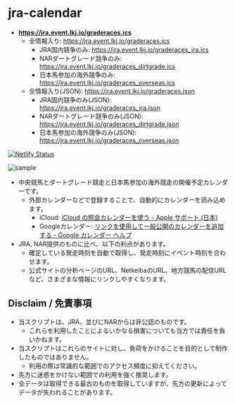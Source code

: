 # jra-calendar

- **https://jra.event.lkj.io/graderaces.ics**
  - 全情報入り: https://jra.event.lkj.io/graderaces.ics
    - JRA国内競争のみ: https://jra.event.lkj.io/graderaces_jra.ics
    - NARダートグレード競争のみ: https://jra.event.lkj.io/graderaces_dirtgrade.ics
    - 日本馬参加の海外競争のみ: https://jra.event.lkj.io/graderaces_overseas.ics
  - 全情報入り(JSON): https://jra.event.lkj.io/graderaces.json
    - JRA国内競争のみ(JSON): https://jra.event.lkj.io/graderaces_jra.json
    - NARダートグレード競争のみ(JSON): https://jra.event.lkj.io/graderaces_dirtgrade.json
    - 日本馬参加の海外競争のみ(JSON): https://jra.event.lkj.io/graderaces_overseas.json

[![Netlify Status](https://api.netlify.com/api/v1/badges/1813c971-2e32-4d0f-844b-e8e9a8a95c67/deploy-status)](https://app.netlify.com/sites/jra-calendar/deploys)

![sample](https://github.com/legnoh/jra-calendar/assets/706834/55e9e1ad-9cef-487e-b50e-177baac820a9)

- 中央競馬とダートグレード競走と日本馬参加の海外競走の開催予定カレンダーです。
  - 外部カレンダーなどで登録することで、自動的にカレンダーを読み込めます。
    - iCloud: [iCloud の照会カレンダーを使う - Apple サポート (日本)](https://support.apple.com/ja-jp/HT202361)
    - Googleカレンダー: [リンクを使用して一般公開のカレンダーを追加する \- Google カレンダー ヘルプ](https://support.google.com/calendar/answer/37100?hl=ja&co=GENIE.Platform%3DDesktop#:~:text=リンクを使用して一般公開のカレンダーを追加する)
- JRA, NAR提供のものに比べ、以下の利点があります。
  - 確定している発走時刻を自動で取得し、発走時刻にイベント時刻を合わせます。
  - 公式サイトの分析ページのURL、NetkeibaのURL、地方競馬の配信URLなど、さまざまな情報にリンクしやすくなります。

## Disclaim / 免責事項

- 当スクリプトは、JRA、並びにNARからは非公認のものです。
  - これらを利用したことによるいかなる損害についても当方では責任を負いかねます。
- 当スクリプトはこれらのサイトに対し、負荷をかけることを目的として制作したものではありません。
  - 利用の際は常識的な範囲でのアクセス頻度に抑えてください。
- 先方に迷惑をかけない範囲での利用を強く推奨します。
- 全データは取得できる最古のものを取得していますが、先方の更新によってデータが失われることがあります。
